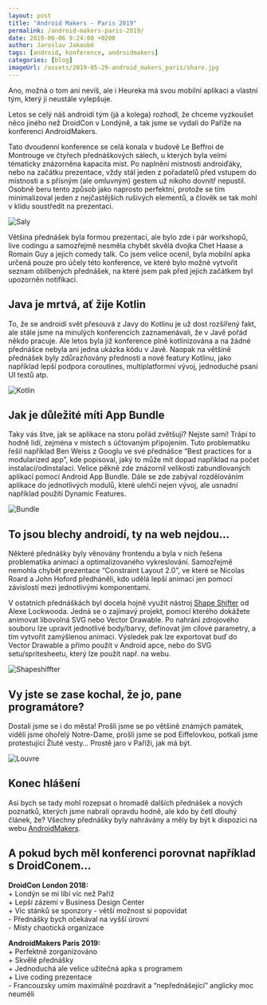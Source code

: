 ```yaml
---
layout: post
title: "Android Makers - Paris 2019"
permalink: /android-makers-paris-2019/
date: 2019-06-06 9:24:00 +0200
author: Jaroslav Jakoubě
tags: [android, konference, androidmakers]
categories: [blog]
imageUrl: /assets/2019-05-29-android_makers_paris/share.jpg
---
```


Ano, možná o tom ani nevíš, ale i Heureka má svou mobilní aplikaci a vlastní tým, který ji neustále vylepšuje.

Letos se celý náš androidí tým (já a kolega) rozhodl, že chceme vyzkoušet něco jiného než DroidCon v Londýně, 
a tak jsme se vydali do Paříže na konferenci AndroidMakers. 

Tato dvoudenní konference se celá konala v budově Le Beffroi de Montrouge ve čtyřech přednáškových sálech, 
u kterých byla velmi tématicky znázorněna kapacita míst. Po naplnění místnosti androiďáky, nebo na začátku prezentace, 
vždy stál jeden z pořadatelů před vstupem do místnosti a s přísným (ale omluvným) gestem už nikoho dovnitř nepustil. 
Osobně beru tento způsob jako naprosto perfektní, protože se tím minimalizoval jeden z nejčastějších rušivých elementů, 
a člověk se tak mohl v klidu soustředit na prezentaci.

![Saly](/assets/2019-05-29-android_makers_paris/rooms.jpg)

Většina přednášek byla formou prezentací, ale bylo zde i pár workshopů, live codingu a samozřejmě nesměla chybět 
skvělá dvojka Chet Haase a Romain Guy a jejich comedy talk. Co jsem velice ocenil, byla mobilní apka určená 
pouze pro účely této konference, ve které bylo možné vytvořit seznam oblíbených přednášek, na které jsem pak před 
jejich začátkem byl upozorněn notifikací.

## Java je mrtvá, ať žije Kotlin

To, že se androidí svět přesouvá z Javy do Kotlinu je už dost rozšířený fakt, ale stále jsme na minulých 
konferencích zaznamenávali, že v Javě pořád někdo pracuje. Ale letos byla již konference plně kotlinizována 
a na žádné přednášce nebyla ani jedna ukázka kódu v Javě. Naopak na většině přednášek byly zdůrazňovány přednosti 
a nové featury Kotlinu, jako například lepší podpora coroutines, multiplatformní vývoj, jednoduché psaní UI testů atp.

![Kotlin](/assets/2019-05-29-android_makers_paris/kotlin.jpg)

## Jak je důležité míti App Bundle

Taky vás štve, jak se aplikace na storu pořád zvětšují? Nejste sami! Trápí to hodně lidí, zejména v místech 
s účtovaným připojením. Tuto problematiku řešil například Ben Weiss z Googlu ve své přednášce “Best practices for 
a modularized app”, kde popisoval, jaký to může mít dopad například na počet instalací/odinstalací. 
Velice pěkně zde znázornil velikosti zabundlovaných aplikací pomocí Android App Bundle. Dále se zde zabýval 
rozdělováním aplikace do jednotlivých modulů, které ulehčí nejen vývoj, ale usnadní například použití Dynamic Features.

![Bundle](/assets/2019-05-29-android_makers_paris/bundle.jpg)

## To jsou blechy androidí, ty na web nejdou…

Některé přednášky byly věnovány frontendu a byla v nich řešena problematika animací a optimalizovaného vykreslování. 
Samozřejmě nemohla chybět prezentace “Constraint Layout 2.0”, ve které se Nicolas Roard a John Hoford předháněli, 
kdo udělá lepší animaci jen pomocí závislostí mezi jednotlivými komponentami. 

V ostatních přednáškách byl docela hojně využit nástroj [Shape Shifter](https://shapeshifter.design/) od Alexe Lockwooda. 
Jedná se o zajímavý projekt, pomocí kterého dokážete animovat libovolná SVG nebo Vector Drawable. 
Po nahrání zdrojového souboru lze upravit jednotlivé body/barvy, definovat jim cílové parametry, a tím vytvořit 
zamýšlenou animaci. Výsledek pak lze exportovat buď do Vector Drawable a přímo použít v Android apce, nebo do SVG 
setu/spritesheetu, který lze použít např. na webu. 

![Shapeshiffter](/assets/2019-05-29-android_makers_paris/shape_shifter.jpg)

## Vy jste se zase kochal, že jo, pane programátore?

Dostali jsme se i do města! Prošli jsme se po většině známých památek, viděli jsme ohořelý Notre-Dame, 
prošli jsme se pod Eiffelovkou, potkali jsme protestující Žluté vesty… Prostě jaro v Paříži, jak má být.

![Louvre](/assets/2019-05-29-android_makers_paris/louvre.jpg)

## Konec hlášení
Asi bych se tady mohl rozepsat o hromadě dalších přednášek a nových poznatků, kterých jsme nabrali opravdu hodně, 
ale kdo by četl dlouhý článek, že?
Všechny přednášky byly nahrávány a měly by být k dispozici na webu [AndroidMakers](https://androidmakers.fr/schedule/).

## A pokud bych měl konferenci porovnat například s DroidConem…
__DroidCon London 2018:__ 
<br>\+ Londýn se mi líbí víc než Paříž
<br>\+ Lepší zázemí v Business Design Center
<br>\+ Víc stánků se sponzory - větší možnost si popovídat
<br>\- Přednášky bych očekával na vyšší úrovni
<br>\- Místy chaotická organizace

__AndroidMakers Paris 2019:__
<br>\+ Perfektně zorganizováno
<br>\+ Skvělé přednášky
<br>\+ Jednoduchá ale velice užitečná apka s programem
<br>\+ Live coding prezentace
<br>\- Francouzsky umím maximálně pozdravit a “nepřednášející” anglicky moc neuměli
